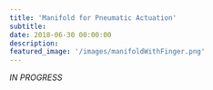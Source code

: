 ```yaml
---
title: 'Manifold for Pneumatic Actuation'
subtitle:
date: 2018-06-30 00:00:00
description:
featured_image: '/images/manifoldWithFinger.png'
---
```

*IN PROGRESS*

